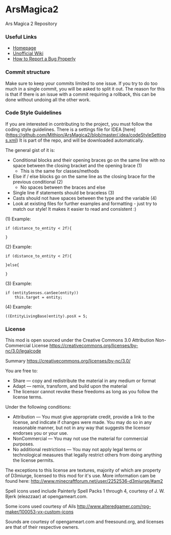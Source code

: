 ArsMagica2
==========

Ars Magica 2 Repository

### Useful Links
* [Homepage](http://www.minecraftforum.net/forums/mapping-and-modding/minecraft-mods/1292222)
* [Unofficial Wiki](http://am2.wikia.com/wiki/Ars_Magica_2_Wiki)
* [How to Report a Bug Properly](http://pastebin.com/29r0Nhe0)

### Commit structure
Make sure to keep your commits limited to one issue.  If you try to do too much in a single commit, you will be asked to split it out.
The reason for this is that if there is an issue with a commit requiring a rollback, this can be done without undoing all the other work.

### Code Style Guidelines
If you are interested in contributing to the project, you must follow the coding style guidelines.
There is a settings file for IDEA [here] (https://github.com/Mithion/ArsMagica2/blob/master/.idea/codeStyleSettings.xml)
It is part of the repo, and will be downloaded automatically.

The general gist of it is:
* Conditional blocks and their opening braces go on the same line with no space between the closing bracket and the opening brace (1)
	* This is the same for classes/methods
* Else if / else blocks go on the same line as the closing brace for the previous conditional (2)
	* No spaces between the braces and else
* Single line if statements should be braceless (3)
* Casts should not have spaces between the type and the variable (4)
* Look at existing files for further examples and formatting - just try to match our style!  It makes it easier to read and consistent :)

(1) Example:
```
if (distance_to_entity < 2f){ 

}
```

(2) Example:
```
if (distance_to_entity < 2f){

}else{

}
```

(3) Example:
```
if (entitySenses.canSee(entity))
	this.target = entity;
```

(4) Example:
```
((EntityLivingBase)entity).posX = 5;
```


### License
This mod is open sourced under the Creative Commons 3.0 Attribution Non-Commercial License
https://creativecommons.org/licenses/by-nc/3.0/legalcode

Summary
https://creativecommons.org/licenses/by-nc/3.0/

You are free to:
* Share — copy and redistribute the material in any medium or format
* Adapt — remix, transform, and build upon the material
* The licensor cannot revoke these freedoms as long as you follow the license terms.

Under the following conditions:
* Attribution — You must give appropriate credit, provide a link to the license, and indicate if changes were made. You may do so in any reasonable manner, but not in any way that suggests the licensor endorses you or your use.
* NonCommercial — You may not use the material for commercial purposes.
* No additional restrictions — You may not apply legal terms or technological measures that legally restrict others from doing anything the license permits.

The exceptions to this license are textures, majority of which are property of D3miurge, licensed to this mod for it's use.
More information cam be found here: http://www.minecraftforum.net/user/2252536-d3miurge/#am2

Spell icons used include Painterly Spell Packs 1 through 4, courtesy of J. W. Bjerk (eleazzaar) at opengameart.com.

Some icons used courtesy of Ails http://www.alteredgamer.com/rpg-maker/100053-vx-custom-icons

Sounds are courtesy of opengameart.com and freesound.org, and licenses are that of their respective owners.